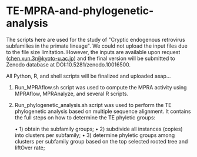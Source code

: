 # TE-MPRA-and-phylogenetic-analysis

The scripts here are used for the study of "Cryptic endogenous retrovirus subfamilies in the primate lineage". We could not upload the input files due to the file size limitation. However, the inputs are available upon request (chen.xun.3r@kyoto-u.ac.jp) and the final version will be submitted to Zenodo database at DOI:10.5281/zenodo.10016500.


All Python, R, and shell scripts will be finalized and uploaded asap...

1. Run_MPRAflow.sh script was used to compute the MPRA activity using MPRAflow, MPRAnalyze, and several R scripts.

2. Run_phylogenetic_analysis.sh script was used to perform the TE phylogenetic analysis based on multiple sequence alignment. It contains the full steps on how to determine the TE phyletic groups:


   •	1) obtain the subfamily groups;
   •	2) subdivide all instances (copies) into clusters per subfamily;
   •	3) determine phyletic groups among clusters per subfamily group based on the top selected rooted tree and liftOver rate;
